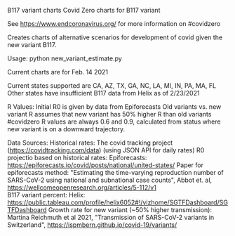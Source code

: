 B117 variant charts
Covid Zero charts for B117 variant

See https://www.endcoronavirus.org/ for more information on #covidzero

Creates charts of alternative scenarios for development of covid given the new variant B117.

Usage: python new_variant_estimate.py

Current charts are for Feb. 14 2021 

Current states supported are CA, AZ, TX, GA, NC, LA, MI, IN, PA, MA, FL
Other states have insufficient B117 data from Helix as of 2/23/2021

R Values:
  Initial R0 is given by data from Epiforecasts
  Old variants vs. new variant R assumes that new variant has 50% higher R than old variants
  #covidzero R values are always 0.6 and 0.9, calculated from status where new variant is on a downward trajectory.

Data Sources:
  Historical rates: The covid tracking project (https://covidtracking.com/data) (using JSON API for daily rates)
	R0 projectio based on historical rates: Epiforecasts: https://epiforecasts.io/covid/posts/national/united-states/ 
    Paper for epiforecasts method: "Estimating the time-varying reproduction number of SARS-CoV-2 using national and subnational case counts", Abbot et. al, https://wellcomeopenresearch.org/articles/5-112/v1  
  B117 variant percent: Helix: https://public.tableau.com/profile/helix6052#!/vizhome/SGTFDashboard/SGTFDashboard 
  Growth rate for new variant (~50% higher transmission): Martina Reichmuth et al 2021, "Transmission of SARS-CoV-2 variants in Switzerland", https://ispmbern.github.io/covid-19/variants/ 


